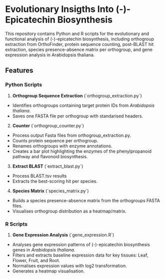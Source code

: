 # Evolutionary Insigths Into (-)-Epicatechin Biosynthesis
This repository contains Python and R scripts for the evolutionary and functional analysis of (-)-epicatechin biosynthesis, including orthogroup extraction from OrthoFinder, protein sequence counting, post-BLAST hit extraction, species presence-absence matrix per orthogroup, and gene expression analysis in Arabidopsis thaliana. 
## Features

### Python Scripts
1. **Orthogroup Sequence Extraction** (´orthogroup_extraction.py´)
- Identifies orthogroups containing target protein IDs from *Arabidopsis thaliana*.
- Saves one FASTA file per orthogroup with standarised headers.
2. **Counter** (´orthogroup_counter.py´)
- Process output Fasta files from orthogroup_extraction.py.
- Counts protein sequence per orthogroup.
- Renames orthogroups with enzyme annotations.
- Creates a bar plot highlighting the enzymes of the phenylpropanoid pathway and flavonoid biosynthesis.
3. **Extract BLAST** (´extract_blast.py´)
- Process BLAST.tsv results
- Extracts the best-scoring hit per species.
4. **Species Matrix** (´species_matrix.py´)
- Builds a species presence-absence matrix from the orthogroups FASTA files.
- Visualises orthogroup distribution as a heatmap/matrix.

### R Scripts
1. **Gene Expression Analysis** (´gene_expression.R´)
- Analyses gene expression patterns of (-)-epicatechin biosynthesis genes in *Arabidopsis thaliana*.
- Filters and extracts baseline expression data for key tissues: Leaf, Flower, Fruit, and Root.
- Normalises expression values with log2 transformation.
- Generates a heatmap visualisation.
  
